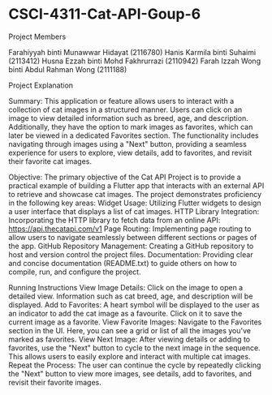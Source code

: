 # CSCI-4311-Cat-API-Goup-6

Project Members

Farahiyyah binti Munawwar Hidayat (2116780)
Hanis Karmila binti Suhaimi (2113412)
Husna Ezzah binti Mohd Fakhrurrazi (2110942)
Farah Izzah Wong binti Abdul Rahman Wong (2111188)

Project Explanation

Summary:
This application or feature allows users to interact with a collection of cat images in a structured manner. Users can click on an image to view detailed information such as breed, age, and description. Additionally, they have the option to mark images as favorites, which can later be viewed in a dedicated Favorites section. The functionality includes navigating through images using a "Next" button, providing a seamless experience for users to explore, view details, add to favorites, and revisit their favorite cat images.

Objective:
The primary objective of the Cat API Project is to provide a practical example of building a Flutter app that interacts with an external API to retrieve and showcase cat images. The project demonstrates proficiency in the following key areas:
Widget Usage:
Utilizing Flutter widgets to design a user interface that displays a list of cat images.
HTTP Library Integration:
Incorporating the HTTP library to fetch data from an online API: https://api.thecatapi.com/v1
Page Routing:
Implementing page routing to allow users to navigate seamlessly between different sections or pages of the app.
GitHub Repository Management:
Creating a GitHub repository to host and version control the project files.
Documentation:
Providing clear and concise documentation (README.txt) to guide others on how to compile, run, and configure the project.

Running Instructions
View Image Details:
Click on the image to open a detailed view.
Information such as cat breed, age, and description will be displayed.
Add to Favorites:
A heart symbol will be displayed to the user as an indicator to add the cat image as a favourite. 
Click on it to save the current image as a favorite.
View Favorite Images:
Navigate to the Favorites section in the UI.
Here, you can see a grid or list of all the images you've marked as favorites.
View Next Image:
After viewing details or adding to favorites, use the "Next" button to cycle to the next image in the sequence.
This allows users to easily explore and interact with multiple cat images.
Repeat the Process:
The user can continue the cycle by repeatedly clicking the "Next" button to view more images, see details, add to favorites, and revisit their favorite images.
